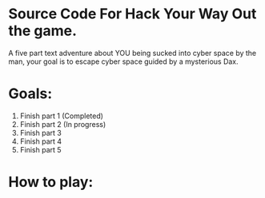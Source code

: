 # Source Code For Hack Your Way Out the game.
A five part text adventure about YOU being sucked into cyber space by the man, your goal is to escape cyber space guided by a mysterious Dax.

# Goals:
1. Finish part 1 (Completed)
2. Finish part 2 (In progress)
3. Finish part 3
4. Finish part 4
5. Finish part 5

# How to play:


